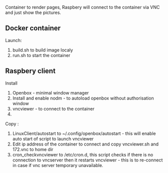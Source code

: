 Container to render pages, Raspbery will connect to the container via VNC and just show the pictures.
## Docker container
Launch:
1. build.sh to build image localy
2. run.sh to start the container

## Raspbery client

Install 
1. Openbox - minimal window manager
2. Install and enable nodm - to autoload openbox without authorisation window
3. vncviewer - to connect to the container
4. 

Copy :
1. LinuxClient/autostart to ~/.config/openbox/autostart - this will enable auto start of script to launch vncviewer
2. Edit ip address of the container to connect and copy vncviewer.sh and 172.vnc to home dir
3. cron_checkvncviewer to /etc/cron.d, this script checks if there is no connection to vncserver then it restarts vncviewer - this is to re-connect in case if vnc server temporary unavailable.


